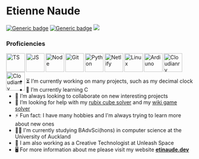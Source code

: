 # Etienne Naude

[![Generic badge](https://img.shields.io/badge/Email-etinaude@gmail.com-red.svg?style=flat-square)](mailto:etinaude@gmail.com)
[![Generic badge](https://img.shields.io/badge/Portfolio-etinaude.dev-blueviolet.svg?style=flat-square)](https://www.etinaude.dev) 
<img src="http://207.148.83.171/tracker/api/v1/openimage/idgithub">

### Proficiencies
[<img align="left" alt="TS" height="50px" src="https://cdn.svgporn.com/logos/javascript.svg" />](https://github.com/natisha99/9spokes)
[<img align="left" alt="JS" height="50px" src="https://cdn.svgporn.com/logos/typescript-icon.svg" />](http://etinaude.dev)
[<img align="left" alt="Node" height="50px" src="https://cdn.svgporn.com/logos/nodejs-icon.svg" />](https://github.com/etinaude/tracker)
[<img align="left" alt="Git" height="50px" src="https://cdn.svgporn.com/logos/git-icon.svg" />](https://github.com/etinaude/)
[<img align="left" alt="Python" height="50px" src="https://cdn.svgporn.com/logos/python.svg" />](https://github.com/etinaude/python-sorting-algorithms)
[<img align="left" alt="Netlify" height="50px" src="https://cdn.svgporn.com/logos/netlify.svg" />](http://etinaude.dev)
[<img align="left" alt="Linux" height="50px" src="https://cdn.svgporn.com/logos/arduino.svg" />](http://etinaude.dev)
[<img align="left" alt="Ardiuno" height="50px" src="https://cdn.svgporn.com/logos/linux-tux.svg" />](https://github.com/etinaude/Decimal-Clock)
[<img align="left" alt="Cloudianry" height="50px" src="https://cdn.svgporn.com/logos/cloudinary.svg" />](http://etinaude.dev)
[<img align="left" alt="Cloudianry" height="50px" src="https://cdn.svgporn.com/logos/cloudflare.svg" />](http://etinaude.dev)



<br><br><br>

- ⏳  I’m currently working on many projects, such as my decimal clock
- 🌱 I’m currently learning C
- 👯 I’m always looking to collaborate on new interesting projects
- 🤔 I’m looking for help with my [rubix cube solver](https://github.com/etinaude/cube) and my [wiki game solver](https://github.com/etinaude/Wiki-game)
- ⚡ Fun fact: I have many hobbies and I'm always trying to learn more about new ones
- 👨‍💻 I'm currently studying BAdvSci(hons) in computer science at the University of Auckland
- 🤖 I am also working as a Creative Technologist at Unleash Space
- 🖥️ For more information about me please visit my website [**etinaude.dev**](https://www.etinaude.dev)

<!--
[![Top Langs](https://github-readme-stats.vercel.app/api/top-langs/?username=etinaude&layout=compact)](https://github.com/etinaude/github-readme-stats)
-->
